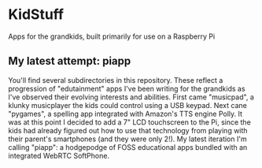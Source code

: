 # KidStuff
Apps for the grandkids, built primarily for use on a Raspberry Pi

## My latest attempt: piapp
You'll find several subdirectories in this repository.  These reflect a progression of "edutainment" apps I've been writing for the grandkids as I've observed their evolving interests and abilities.  First came "musicpad", a klunky musicplayer the kids could control using a USB keypad.  Next cane "pygames", a spelling app integrated with Amazon's TTS engine Polly.  It was at this point I decided to add a 7" LCD touchscreen to the Pi, since the kids had already figured out how to use that technology from playing with their parent's smartphones (and they were only 2!).  My latest iteration I'm calling "piapp": a hodgepodge of FOSS educational apps bundled with an integrated WebRTC SoftPhone.
